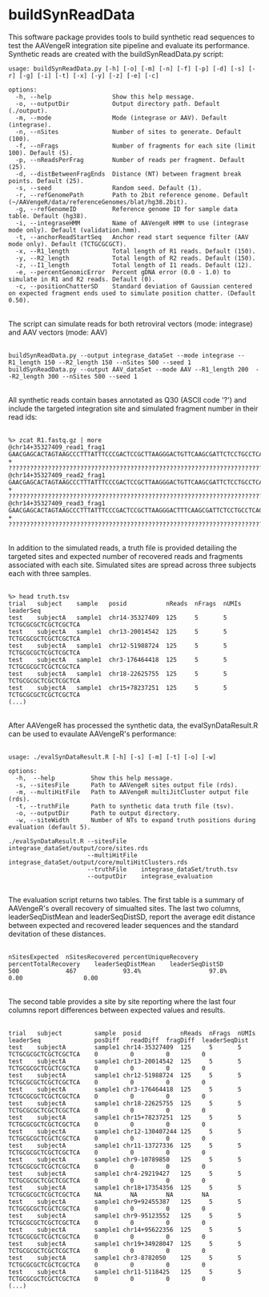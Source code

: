 # buildSynReadData

This software package provides tools to build synthetic read sequences to test the AAVengeR integration site pipeline and evaluate its performance. 
Synthetic reads are created with the buildSynReadData.py script:

```
usage: buildSynReadData.py [-h] [-o] [-m] [-n] [-f] [-p] [-d] [-s] [-r] [-g] [-i] [-t] [-x] [-y] [-z] [-e] [-c]

options:
  -h, --help                 Show this help message.
  -o, --outputDir            Output directory path. Default (./output).
  -m, --mode                 Mode (integrase or AAV). Default (integrase).
  -n, --nSites               Number of sites to generate. Default (100).
  -f, --nFrags               Number of fragments for each site (limit 100). Default (5).
  -p, --nReadsPerFrag        Number of reads per fragment. Default (25).
  -d, --distBetweenFragEnds  Distance (NT) between fragment break points. Default (25).
  -s, --seed                 Random seed. Default (1).
  -r, --refGenomePath        Path to 2bit reference genome. Default (~/AAVengeR/data/referenceGenomes/blat/hg38.2bit).
  -g, --refGenomeID          Reference genome ID for sample data table. Default (hg38).
  -i, --integraseHMM         Name of AAVengeR HMM to use (integrase mode only). Default (validation.hmm).
  -t, --anchorReadStartSeq   Anchor read start sequence filter (AAV mode only). Default (TCTGCGCGCT).
  -x, --R1_length            Total length of R1 reads. Default (150).
  -y, --R2_length            Total length of R2 reads. Default (150).
  -z, --I1_length            Total length of I1 reads. Default (12).
  -e, --percentGenomicError  Percent gDNA error (0.0 - 1.0) to simulate in R1 and R2 reads. Default (0).
  -c, --positionChatterSD    Standard deviation of Gaussian centered on expected fragment ends used to simulate position chatter. (Default 0.50).
```
<br>
The script can simulate reads for both retroviral vectors (mode: integrase) and AAV vectors (mode: AAV)<br>
<br> 

```
buildSynReadData.py --output integrase_dataSet --mode integrase --R1_length 150 --R2_length 150 --nSites 500 --seed 1
buildSynReadData.py --output AAV_dataSet --mode AAV --R1_length 200  --R2_length 300 --nSites 500 --seed 1
```
<br>
All synthetic reads contain bases annotated as Q30 (ASCII code '?') and include the targeted integration site and simulated fragment number in their read ids: <br>
<br>

```
%> zcat R1.fastq.gz | more
@chr14+35327409_read1_frag1
GAACGAGCACTAGTAAGCCCTTTATTTCCCGACTCCGCTTAAGGGACTGTTCAAGCGATTCTCCTGCCTCAGCCTCCCGAGTAGCTGGGATTACAGGCATGCGCCACCGTGCCCGGCTAATTTTGTATTTTTAGTAGAGATGGGGTTTCT
+
??????????????????????????????????????????????????????????????????????????????????????????????????????????????????????????????????????????????????????
@chr14+35327409_read2_frag1
GAACGAGCACTAGTAAGCCCTTTATTTCCCGACTCCGCTTAAGGGACTGTTCAAGCGATTCTCCTGCCTCAGCCTCCCGAGTAGCTGGGATTACAGGCATGCGCCACCGTGCCCGGCTAATTTTGTATTTTTAGTAGAGATGGGGTTTCT
+
??????????????????????????????????????????????????????????????????????????????????????????????????????????????????????????????????????????????????????
@chr14+35327409_read3_frag1
GAACGAGCACTAGTAAGCCCTTTATTTCCCGACTCCGCTTAAGGGACTTTCAAGCGATTCTCCTGCCTCAGCCTCCCGAGTAGCTGGGATTACAGGCATGCGCCACCGTGCCCGGCTAATTTTGTATTTTTAGTAGAGATGGGGTTTCTC
+
??????????????????????????????????????????????????????????????????????????????????????????????????????????????????????????????????????????????????????
```

<br>
In addition to the simulated reads, a truth file is provided detailing the targeted sites and expected number of recovered reads and fragments associated with each site. 
Simulated sites are spread across three subjects each with three samples.<br>
<br>

```
%> head truth.tsv
trial   subject    sample   posid           nReads  nFrags  nUMIs   leaderSeq
test    subjectA   sample1  chr14-35327409  125     5       5       TCTGCGCGCTCGCTCGCTCA
test    subjectA   sample1  chr13-20014542  125     5       5       TCTGCGCGCTCGCTCGCTCA
test    subjectA   sample1  chr12-51988724  125     5       5       TCTGCGCGCTCGCTCGCTCA
test    subjectA   sample1  chr3-176464418  125     5       5       TCTGCGCGCTCGCTCGCTCA
test    subjectA   sample1  chr18-22625755  125     5       5       TCTGCGCGCTCGCTCGCTCA
test    subjectA   sample1  chr15+78237251  125     5       5       TCTGCGCGCTCGCTCGCTCA
(...)
```
<br>
After AAVengeR has processed the synthetic data, the evalSynDataResult.R can be used to evaulate AAVengeR's performance: <br>
<br>

```
usage: ./evalSynDataResult.R [-h] [-s] [-m] [-t] [-o] [-w]

options:
  -h,  --help          Show this help message.
  -s, --sitesFile      Path to AAVengeR sites output file (rds).
  -m, --multiHitFile   Path to AAVengeR multiJitCluster output file (rds).
  -t, --truthFile      Path to synthetic data truth file (tsv).
  -o, --outputDir      Path to output directory.
  -w, --siteWidth      Number of NTs to expand truth positions during evaluation (default 5).
```

```
./evalSynDataResult.R --sitesFile    integrase_dataSet/output/core/sites.rds
                      --multiHitFile integrase_dataSet/output/core/multiHitClusters.rds
                      --truthFile    integrase_dataSet/truth.tsv
                      --outputDir    integrase_evaluation
```
<br>
The evaluation script returns two tables. The first table is a summary of AAVengeR's overall recovery of simualted sites. 
The last two columns, leaderSeqDistMean and leaderSeqDistSD, report the average edit distance between expected and recovered
leader sequences and the standard devitation of these distances.<br>
<br>

```
nSitesExpected  nSitesRecovered percentUniqueRecovery   percentTotalRecovery    leaderSeqDistMean    leaderSeqDistSD
500             467             93.4%                   97.8%                   0.00                 0.00
```
<br>
The second table provides a site by site reporting where the last four columns report differences between expected values and results.<br>
<br>

```
trial   subject         sample  posid           nReads  nFrags  nUMIs   leaderSeq               posDiff   readDiff  fragDiff  leaderSeqDist
test    subjectA        sample1 chr14-35327409  125     5       5       TCTGCGCGCTCGCTCGCTCA    0         0         0         0
test    subjectA        sample1 chr13-20014542  125     5       5       TCTGCGCGCTCGCTCGCTCA    0         0         0         0
test    subjectA        sample1 chr12-51988724  125     5       5       TCTGCGCGCTCGCTCGCTCA    0         0         0         0
test    subjectA        sample1 chr3-176464418  125     5       5       TCTGCGCGCTCGCTCGCTCA    0         0         0         0
test    subjectA        sample1 chr18-22625755  125     5       5       TCTGCGCGCTCGCTCGCTCA    0         0         0         0
test    subjectA        sample1 chr15+78237251  125     5       5       TCTGCGCGCTCGCTCGCTCA    0         0         0         0
test    subjectA        sample1 chr12-130407244 125     5       5       TCTGCGCGCTCGCTCGCTCA    0         0         0         0
test    subjectA        sample1 chr11-13727336  125     5       5       TCTGCGCGCTCGCTCGCTCA    0         0         0         0
test    subjectA        sample1 chr9-10789850   125     5       5       TCTGCGCGCTCGCTCGCTCA    0         0         0         0
test    subjectA        sample1 chr4-29219427   125     5       5       TCTGCGCGCTCGCTCGCTCA    0         0         0         0
test    subjectA        sample1 chr18+17354356  125     5       5       TCTGCGCGCTCGCTCGCTCA    NA        NA        NA        NA
test    subjectA        sample1 chr9+92455387   125     5       5       TCTGCGCGCTCGCTCGCTCA    0         0         0         0
test    subjectA        sample1 chr9-95123552   125     5       5       TCTGCGCGCTCGCTCGCTCA    0         0         0         0
test    subjectA        sample1 chr14+95622356  125     5       5       TCTGCGCGCTCGCTCGCTCA    0         0         0         0
test    subjectA        sample1 chr19+34928047  125     5       5       TCTGCGCGCTCGCTCGCTCA    0         0         0         0
test    subjectA        sample1 chr3-8782050    125     5       5       TCTGCGCGCTCGCTCGCTCA    0         0         0         0
test    subjectA        sample1 chr11-5118425   125     5       5       TCTGCGCGCTCGCTCGCTCA    0         0         0         0
(...)
```
